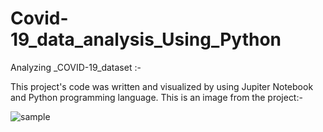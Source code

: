 # Covid-19_data_analysis_Using_Python

Analyzing _COVID-19_dataset :- 

This project's code was written and visualized by using Jupiter Notebook and Python programming language.
This is an image from the project:-

![sample](https://user-images.githubusercontent.com/56019016/103416615-2f8bd880-4b90-11eb-8aef-cc1a5f0e3b65.png)


